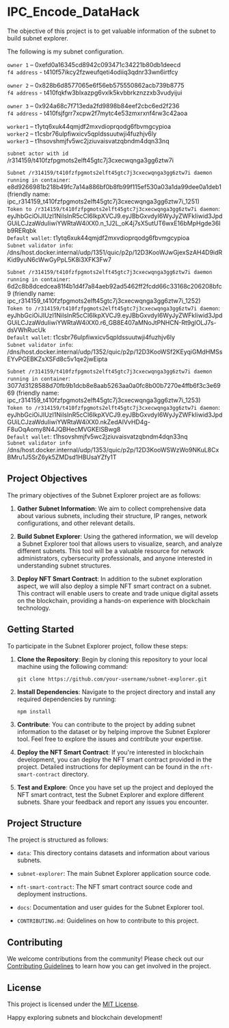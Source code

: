 # IPC_Encode_DataHack

The objective of this project is to get valuable information of the subnet to build subnet explorer.

The following is my subnet configuration.

`owner 1` – 0xefd0a16345cd8942c093471c34221b80db1deecd <br/>
`f4 address` - t410f57ikcy2fzweufqeti4odiiq3qdnr33wn6irtfcy

`owner 2` – 0x828b6d8577065e6f56eb575550862acb739b8775 <br/>
`f4 address` - t410fqkfw3blxazpg6vxlk5kvbbrkznzzxb3vudyijui

`owner 3` – 0x924a68c7f713eda2fd9898b84eef2cbc6ed2f236 <br/>
`f4 address` - t410fsjfgrr7xcpw2f7mytc4e53zmxrxnf4rw3c42aoa

`worker1` – t1ytq6xuk44qmjdf2mxvdioprqodg6fbvmgcypioa<br/>
`worker2` – t1csbr76ulpfiwxicv5qpldssuutwji4fuzhjv6ly<br/>
`worker3` – t1hsovshmjfv5wc2jziuvaisvatzqbndm4dqn33nq<br/>

`subnet actor with id` /r314159/t410fzfpgmots2elft45gtc7j3cxecwqnga3gg6ztw7i<br/>

`Subnet /r314159/t410fzfpgmots2elft45gtc7j3cxecwqnga3gg6ztw7i daemon running in container`: e8d9266981b218b49fc7a14a886bf0b8fb99f115ef530a03a1da99dee0a1deb1 (friendly name: ipc_r314159_t410fzfpgmots2elft45gtc7j3cxecwqnga3gg6ztw7i_1251)<br/>
`Token to /r314159/t410fzfpgmots2elft45gtc7j3cxecwqnga3gg6ztw7i daemon`: eyJhbGciOiJIUzI1NiIsInR5cCI6IkpXVCJ9.eyJBbGxvdyI6WyJyZWFkIiwid3JpdGUiLCJzaWduIiwiYWRtaW4iXX0.n_1J2L_oK4j7sX5utUT6wxE16bMpHgde36Ib9RERqbk<br/>
`Default wallet`: t1ytq6xuk44qmjdf2mxvdioprqodg6fbvmgcypioa<br/>
`Subnet validator info`: /dns/host.docker.internal/udp/1351/quic/p2p/12D3KooWJwGjexSzAH4D9idRKid9yuN6cWwGyPpL5K8i3XFK3Fw7<br/>


`Subnet /r314159/t410fzfpgmots2elft45gtc7j3cxecwqnga3gg6ztw7i daemon running in container`: 6d2c8b8dcedcea81f4b1d4f7a84aeb92ad5462ff2fcdd66c33168c206208bfc9 (friendly name: ipc_r314159_t410fzfpgmots2elft45gtc7j3cxecwqnga3gg6ztw7i_1252)<br/>
`Token to /r314159/t410fzfpgmots2elft45gtc7j3cxecwqnga3gg6ztw7i daemon`: eyJhbGciOiJIUzI1NiIsInR5cCI6IkpXVCJ9.eyJBbGxvdyI6WyJyZWFkIiwid3JpdGUiLCJzaWduIiwiYWRtaW4iXX0.r6_GB8E407aMNoJtPNHCN-Rt9glOLJ7s-dsVWhRucUk<br/>
`Default wallet`: t1csbr76ulpfiwxicv5qpldssuutwji4fuzhjv6ly<br/>
`Subnet validator info`: /dns/host.docker.internal/udp/1352/quic/p2p/12D3KooWSf2KEyqiGMdHMSsEYvPGEBKZsXSFd8c5v1qe2jwEipta<br/>


`Subnet /r314159/t410fzfpgmots2elft45gtc7j3cxecwqnga3gg6ztw7i daemon running in container`: 3077d3128588d70fb9b1dcb8e8aab5263aa0a0fc8b00b7270e4ffb6f3c3e6969 (friendly name: ipc_r314159_t410fzfpgmots2elft45gtc7j3cxecwqnga3gg6ztw7i_1253)<br/>
`Token to /r314159/t410fzfpgmots2elft45gtc7j3cxecwqnga3gg6ztw7i daemon`: eyJhbGciOiJIUzI1NiIsInR5cCI6IkpXVCJ9.eyJBbGxvdyI6WyJyZWFkIiwid3JpdGUiLCJzaWduIiwiYWRtaW4iXX0.nkZedAIVvHD4g-F8uOqAomy8N4JQBHecMVGKElSBwg8<br/>
`Default wallet`: t1hsovshmjfv5wc2jziuvaisvatzqbndm4dqn33nq<br/>
`Subnet validator info` /dns/host.docker.internal/udp/1353/quic/p2p/12D3KooWSWzWo9NKuL8CxBMru1J5SrZ6yk5ZMDsd1HBUsaYZfy1T<br/>


## Project Objectives

The primary objectives of the Subnet Explorer project are as follows:

1. **Gather Subnet Information**: We aim to collect comprehensive data about various subnets, including their structure, IP ranges, network configurations, and other relevant details.

2. **Build Subnet Explorer**: Using the gathered information, we will develop a Subnet Explorer tool that allows users to visualize, search, and analyze different subnets. This tool will be a valuable resource for network administrators, cybersecurity professionals, and anyone interested in understanding subnet structures.

3. **Deploy NFT Smart Contract**: In addition to the subnet exploration aspect, we will also deploy a simple NFT smart contract on a subnet. This contract will enable users to create and trade unique digital assets on the blockchain, providing a hands-on experience with blockchain technology.

## Getting Started

To participate in the Subnet Explorer project, follow these steps:

1. **Clone the Repository**: Begin by cloning this repository to your local machine using the following command:

   ```shell
   git clone https://github.com/your-username/subnet-explorer.git
   ```

2. **Install Dependencies**: Navigate to the project directory and install any required dependencies by running:

   ```shell
   npm install
   ```

3. **Contribute**: You can contribute to the project by adding subnet information to the dataset or by helping improve the Subnet Explorer tool. Feel free to explore the issues and contribute your expertise.

4. **Deploy the NFT Smart Contract**: If you're interested in blockchain development, you can deploy the NFT smart contract provided in the project. Detailed instructions for deployment can be found in the `nft-smart-contract` directory.

5. **Test and Explore**: Once you have set up the project and deployed the NFT smart contract, test the Subnet Explorer and explore different subnets. Share your feedback and report any issues you encounter.

## Project Structure

The project is structured as follows:

- `data`: This directory contains datasets and information about various subnets.

- `subnet-explorer`: The main Subnet Explorer application source code.

- `nft-smart-contract`: The NFT smart contract source code and deployment instructions.

- `docs`: Documentation and user guides for the Subnet Explorer tool.

- `CONTRIBUTING.md`: Guidelines on how to contribute to this project.

## Contributing

We welcome contributions from the community! Please check out our [Contributing Guidelines](CONTRIBUTING.md) to learn how you can get involved in the project.

## License

This project is licensed under the [MIT License](LICENSE).

Happy exploring subnets and blockchain development!








